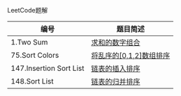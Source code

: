 LeetCode题解

| 编号                      | 题目简述                                     |
| ----------------------- | ---------------------------------------- |
| 1.Two Sum               | [求和的数字组合](https://github.com/paomiange/LeetCode/tree/master/1.Two%20Sum) |
| 75.Sort Colors          | [将乱序的[0,1,2]数组排序](https://github.com/paomiange/LeetCode/tree/master/75.Sort%20Colors) |
| 147.Insertion Sort List | [链表的插入排序](https://github.com/paomiange/LeetCode/tree/master/147.Insertion%20Sort%20List) |
| 148.Sort List           | [链表的归并排序](https://github.com/paomiange/LeetCode/tree/master/148.Sort%20List) |



